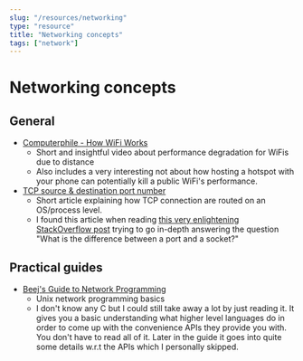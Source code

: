```yaml
---
slug: "/resources/networking"
type: "resource"
title: "Networking concepts"
tags: ["network"]
---
```


# Networking concepts

## General

- [Computerphile - How WiFi Works](https://youtu.be/vvKbMueRzrI)
  - Short and insightful video about performance degradation for WiFis due to distance
  - Also includes a very interesting not about how hosting a hotspot with your phone can potentially kill a public WiFi's performance.
- [TCP source & destination port number](https://www.firewall.cx/networking-topics/protocols/tcp/133-tcp-source-destination-ports.html)
  - Short article explaining how TCP connection are routed on an OS/process level.
  - I found this article when reading [this very enlightening StackOverflow post](https://stackoverflow.com/questions/152457/what-is-the-difference-between-a-port-and-a-socket/152863#152863) trying to go in-depth answering the question "What is the difference between a port and a socket?"

## Practical guides

- [Beej's Guide to Network Programming](https://beej.us/guide/bgnet/html/#client-server-background)
  - Unix network programming basics
  - I don't know any C but I could still take away a lot by just reading it. It gives you a basic understanding what higher level languages do in order to come up with the convenience APIs they provide you with. You don't have to read all of it. Later in the guide it goes into quite some details w.r.t the APIs which I personally skipped.
